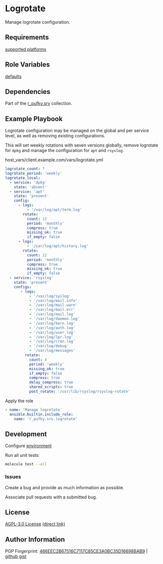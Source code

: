 # Logrotate
Manage logrotate configuration.

## Requirements
[supported platforms](https://github.com/r-pufky/ansible_logrotate/blob/main/meta/main.yml)

## Role Variables
[defaults](https://github.com/r-pufky/ansible_logrotate/blob/main/defaults/main.yml)

## Dependencies
Part of the [r_pufky.srv](https://github.com/r-pufky/ansible_collection_srv)
collection.

## Example Playbook
Logrotate configuration may be managed on the global and per service level, as
well as removing existing configurations.

This will set weekly rotations with seven versions globally, remove logrotate
for `dpkg` and manage the configuration for `apt` and `rsyslog`.

host_vars/client.example.com/vars/logrotate.yml
``` yaml
logrotate_count: 7
logrotate_period: 'weekly'
logrotate_local:
  - service: 'dpkg'
    state: 'absent'
  - service: 'apt'
    state: 'present'
    config:
      - logs:
          - '/var/log/apt/term.log'
        rotate:
          count: 12
          period: 'monthly'
          compress: true
          missing_ok: true
          if_empty: false
      - logs:
          - '/var/log/apt/history.log'
        rotate:
          count: 12
          period: 'monthly'
          compress: true
          missing_ok: true
          if_empty: false
  - service: 'rsyslog'
    state: 'present'
    configs:
       - logs:
           - '/var/log/syslog'
           - '/var/log/mail.info'
           - '/var/log/mail.warn'
           - '/var/log/mail.err'
           - '/var/log/mail.log'
           - '/var/log/daemon.log'
           - '/var/log/kern.log'
           - '/var/log/auth.log'
           - '/var/log/user.log'
           - '/var/log/lpr.log'
           - '/var/log/cron.log'
           - '/var/log/debug'
           - '/var/log/messages'
         rotate:
           count: 4
           period: 'weekly'
           missing_ok: true
           if_empty: false
           compress: true
           delay_compress: true
           shared_scripts: true
           post_rotate: '/usr/lib/rsyslog/rsyslog-rotate'
```

Apply the role
``` yaml
- name: 'Manage logrotate'
  ansible.builtin.include_role:
    name: 'r_pufky.srv.logrotate'
```

## Development
Configure [environment](https://github.com/r-pufky/ansible_collection_srv/blob/main/docs/dev/environment/README.md)

Run all unit tests:
``` bash
molecule test --all
```

### Issues
Create a bug and provide as much information as possible.

Associate pull requests with a submitted bug.

## License
[AGPL-3.0 License](https://www.tldrlegal.com/license/gnu-affero-general-public-license-v3-agpl-3-0)
 [(direct link)](https://github.com/r-pufky/ansible_logrotate/blob/main/LICENSE)

## Author Information
PGP Fingerprint: [466EEC2B67516C7117C85CE3A0BC35D16698BAB9](https://keys.openpgp.org/vks/v1/by-fingerprint/466EEC2B67516C7117C85CE3A0BC35D16698BAB9)
| [github gist](https://gist.github.com/r-pufky/a8df36977c55b5bb20829267c4c49d22)
